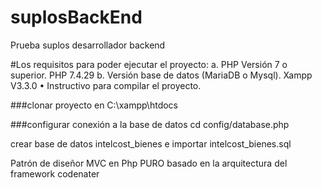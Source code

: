 # suplosBackEnd

Prueba suplos desarrollador backend

#Los requisitos para poder ejecutar el proyecto:
a. PHP Versión 7 o superior. PHP 7.4.29
b. Versión base de datos (MariaDB o Mysql). Xampp V3.3.0
• Instructivo para compilar el proyecto.

###clonar proyecto en C:\xampp\htdocs

###configurar conexión a la base de datos
cd config/database.php

crear base de datos intelcost_bienes e importar intelcost_bienes.sql

Patrón de diseñor MVC en Php PURO basado en la arquitectura del framework codenater
